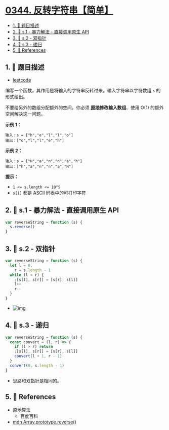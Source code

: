 # [0344. 反转字符串【简单】](https://github.com/tnotesjs/TNotes.leetcode/tree/main/notes/0344.%20%E5%8F%8D%E8%BD%AC%E5%AD%97%E7%AC%A6%E4%B8%B2%E3%80%90%E7%AE%80%E5%8D%95%E3%80%91)

<!-- region:toc -->

- [1. 📝 题目描述](#1--题目描述)
- [2. 🎯 s.1 - 暴力解法 - 直接调用原生 API](#2--s1---暴力解法---直接调用原生-api)
- [3. 🎯 s.2 - 双指针](#3--s2---双指针)
- [4. 🎯 s.3 - 递归](#4--s3---递归)
- [5. 🔗 References](#5--references)

<!-- endregion:toc -->

## 1. 📝 题目描述

- [leetcode](https://leetcode.cn/problems/reverse-string/)

编写一个函数，其作用是将输入的字符串反转过来。输入字符串以字符数组 `s` 的形式给出。

不要给另外的数组分配额外的空间，你必须 **[原地][1]修改输入数组**、使用 O(1) 的额外空间解决这一问题。

**示例 1：**

```
输入：s = ["h","e","l","l","o"]
输出：["o","l","l","e","h"]
```

**示例 2：**

```
输入：s = ["H","a","n","n","a","h"]
输出：["h","a","n","n","a","H"]
```

**提示：**

- `1 <= s.length <= 10^5`
- `s[i]` 都是 [ASCII](https://baike.baidu.com/item/ASCII) 码表中的可打印字符

## 2. 🎯 s.1 - 暴力解法 - 直接调用原生 API

```js
var reverseString = function (s) {
  s.reverse()
}
```

## 3. 🎯 s.2 - 双指针

```js
var reverseString = function (s) {
  let l = 0,
    r = s.length - 1
  while (l < r) {
    ;[s[l], s[r]] = [s[r], s[l]]
    l++
    r--
  }
}
```

- ![img](https://cdn.jsdelivr.net/gh/tnotesjs/imgs@main/2024-11-16-20-17-45.png)

## 4. 🎯 s.3 - 递归

```js
var reverseString = function (s) {
  const convert = (l, r) => {
    if (l > r) return
    ;[s[l], s[r]] = [s[r], s[l]]
    convert(l + 1, r - 1)
  }
  convert(0, s.length - 1)
}
```

- 思路和双指针是相同的。

## 5. 🔗 References

- [原地算法][1]
  - 百度百科
- [mdn Array.prototype.reverse()][2]

[1]: https://baike.baidu.com/item/原地算法
[2]: https://developer.mozilla.org/zh-CN/docs/Web/JavaScript/Reference/Global_Objects/Array/reverse

